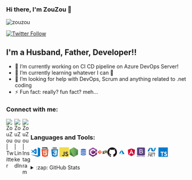 ### Hi there, I'm ZouZou 👋

<img src="https://komarev.com/ghpvc/?username=zouzou&label=Profile%20views&color=0e75b6&style=flat" alt="zouzou" />

[![Twitter Follow](https://img.shields.io/twitter/follow/zouzou_j?style=social)](https://twitter.com/intent/follow?original_referer=https%3A%2F%2Fgithub.com%2Fzouzou_j&screen_name=zouzou_j)
<!--
**ZouZou/ZouZou** is a ✨ _special_ ✨ repository because its `README.md` (this file) appears on your GitHub profile.

Here are some ideas to get you started:

- 🔭 I’m currently working on ...
- 🌱 I’m currently learning ...
- 👯 I’m looking to collaborate on ...
- 🤔 I’m looking for help with ...
- 💬 Ask me about ...
- 📫 How to reach me: ...
- 😄 Pronouns: ...
- ⚡ Fun fact: ...
-->

## I'm a Husband, Father, Developer!!

- 🔭 I’m currently working on CI CD pipeline on Azure DevOps Server!
- 🌱 I’m currently learning whatever I can 🤣
- 🤔 I’m looking for help with DevOps, Scrum and anything related to .net coding 
- ⚡ Fun fact: really? fun fact? meh...

### Connect with me:

[<img align="left" alt="ZouZou | Twitter" width="22px" src="https://cdn.jsdelivr.net/npm/simple-icons@v3/icons/twitter.svg" />][twitter]
[<img align="left" alt="ZouZou | LinkedIn" width="22px" src="https://cdn.jsdelivr.net/npm/simple-icons@v3/icons/linkedin.svg" />][linkedin]
[<img align="left" alt="ZouZou | Instagram" width="22px" src="https://cdn.jsdelivr.net/npm/simple-icons@v3/icons/instagram.svg" />][instagram]

<br />

### Languages and Tools:

<img align="left" alt="Visual Studio Code" width="26px" src="https://raw.githubusercontent.com/github/explore/80688e429a7d4ef2fca1e82350fe8e3517d3494d/topics/visual-studio-code/visual-studio-code.png" />
<img align="left" alt="HTML5" width="26px" src="https://raw.githubusercontent.com/github/explore/80688e429a7d4ef2fca1e82350fe8e3517d3494d/topics/html/html.png" />
<img align="left" alt="CSS3" width="26px" src="https://raw.githubusercontent.com/github/explore/80688e429a7d4ef2fca1e82350fe8e3517d3494d/topics/css/css.png" />
<img align="left" alt="JavaScript" width="26px" src="https://raw.githubusercontent.com/github/explore/80688e429a7d4ef2fca1e82350fe8e3517d3494d/topics/javascript/javascript.png" />
<img align="left" alt="Node.js" width="26px" src="https://raw.githubusercontent.com/github/explore/80688e429a7d4ef2fca1e82350fe8e3517d3494d/topics/nodejs/nodejs.png" />
<img align="left" alt="SQL" width="26px" src="https://raw.githubusercontent.com/github/explore/80688e429a7d4ef2fca1e82350fe8e3517d3494d/topics/sql/sql.png" />
<img align="left" alt="C#" width="26px" src="https://raw.githubusercontent.com/devicons/devicon/master/icons/csharp/csharp-original.svg" />
<img align="left" alt="Git" width="26px" src="https://raw.githubusercontent.com/github/explore/80688e429a7d4ef2fca1e82350fe8e3517d3494d/topics/git/git.png" />
<img align="left" alt="GitHub" width="26px" src="https://raw.githubusercontent.com/github/explore/78df643247d429f6cc873026c0622819ad797942/topics/github/github.png" />
<img align="left" alt="Azure DevOps" width="26px" src="https://raw.githubusercontent.com/github/explore/80688e429a7d4ef2fca1e82350fe8e3517d3494d/topics/azure/azure.png" />
<img align="left" alt="Angular" width="26px" src="https://raw.githubusercontent.com/github/explore/80688e429a7d4ef2fca1e82350fe8e3517d3494d/topics/angular/angular.png" />
<img src="https://raw.githubusercontent.com/devicons/devicon/master/icons/bootstrap/bootstrap-plain-wordmark.svg" alt="Bootstrap" width="26px" />
<img src="https://raw.githubusercontent.com/devicons/devicon/master/icons/dot-net/dot-net-original-wordmark.svg" alt="dotnet" width="26px" />
<img src="https://raw.githubusercontent.com/devicons/devicon/master/icons/typescript/typescript-original.svg" alt="TypeScript" width=26px" />

<br />
<br />

<details>
  <summary>:zap: GitHub Stats</summary>

  <img align="left" alt="ZouZou's GitHub Stats" src="https://github-readme-stats-jabbourjoseph.vercel.app//api?username=ZouZou&show_icons=true&hide_border=true" />

</details>

[twitter]: https://twitter.com/ZouZou_J
[instagram]: https://instagram.com/ZouZou_J
[linkedin]: https://www.linkedin.com/in/joseph-jabbour-6a374b7